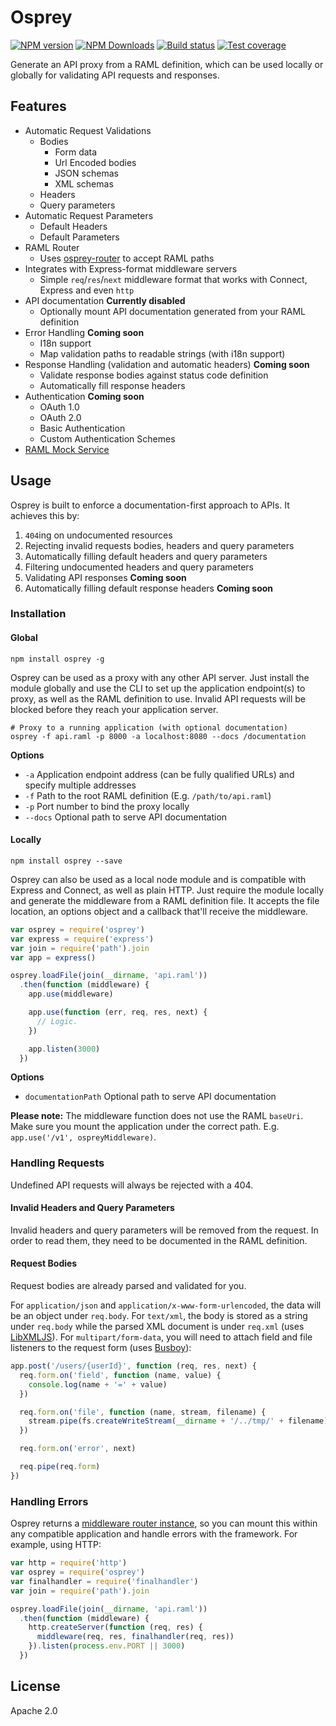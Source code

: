# Osprey

[![NPM version][npm-image]][npm-url]
[![NPM Downloads][downloads-image]][downloads-url]
[![Build status][travis-image]][travis-url]
[![Test coverage][coveralls-image]][coveralls-url]

Generate an API proxy from a RAML definition, which can be used locally or globally for validating API requests and responses.

## Features

* Automatic Request Validations
  * Bodies
    * Form data
    * Url Encoded bodies
    * JSON schemas
    * XML schemas
  * Headers
  * Query parameters
* Automatic Request Parameters
  * Default Headers
  * Default Parameters
* RAML Router
  * Uses [osprey-router](https://github.com/mulesoft-labs/osprey-router) to accept RAML paths
* Integrates with Express-format middleware servers
  * Simple `req`/`res`/`next` middleware format that works with Connect, Express and even `http`
* API documentation **Currently disabled**
  * Optionally mount API documentation generated from your RAML definition
* Error Handling **Coming soon**
  * I18n support
  * Map validation paths to readable strings (with i18n support)
* Response Handling (validation and automatic headers) **Coming soon**
  * Validate response bodies against status code definition
  * Automatically fill response headers
* Authentication **Coming soon**
  * OAuth 1.0
  * OAuth 2.0
  * Basic Authentication
  * Custom Authentication Schemes
* [RAML Mock Service](https://github.com/mulesoft-labs/osprey-mock-service)

## Usage

Osprey is built to enforce a documentation-first approach to APIs. It achieves this by:

1. `404`ing on undocumented resources
2. Rejecting invalid requests bodies, headers and query parameters
3. Automatically filling default headers and query parameters
4. Filtering undocumented headers and query parameters
5. Validating API responses **Coming soon**
6. Automatically filling default response headers **Coming soon**

### Installation

#### Global

```
npm install osprey -g
```

Osprey can be used as a proxy with any other API server. Just install the module globally and use the CLI to set up the application endpoint(s) to proxy, as well as the RAML definition to use. Invalid API requests will be blocked before they reach your application server.

```
# Proxy to a running application (with optional documentation)
osprey -f api.raml -p 8000 -a localhost:8080 --docs /documentation
```

**Options**

* `-a` Application endpoint address (can be fully qualified URLs) and specify multiple addresses
* `-f` Path to the root RAML definition (E.g. `/path/to/api.raml`)
* `-p` Port number to bind the proxy locally
* `--docs` Optional path to serve API documentation

#### Locally

```
npm install osprey --save
```

Osprey can also be used as a local node module and is compatible with Express and Connect, as well as plain HTTP. Just require the module locally and generate the middleware from a RAML definition file. It accepts the file location, an options object and a callback that'll receive the middleware.

```js
var osprey = require('osprey')
var express = require('express')
var join = require('path').join
var app = express()

osprey.loadFile(join(__dirname, 'api.raml'))
  .then(function (middleware) {
    app.use(middleware)

    app.use(function (err, req, res, next) {
      // Logic.
    })

    app.listen(3000)
  })
```

**Options**

* `documentationPath` Optional path to serve API documentation

**Please note:** The middleware function does not use the RAML `baseUri`. Make sure you mount the application under the correct path. E.g. `app.use('/v1', ospreyMiddleware)`.

### Handling Requests

Undefined API requests will always be rejected with a 404.

#### Invalid Headers and Query Parameters

Invalid headers and query parameters will be removed from the request. In order to read them, they need to be documented in the RAML definition.

#### Request Bodies

Request bodies are already parsed and validated for you.

For `application/json` and `application/x-www-form-urlencoded`, the data will be an object under `req.body`. For `text/xml`, the body is stored as a string under `req.body` while the parsed XML document is under `req.xml` (uses [LibXMLJS](https://github.com/polotek/libxmljs)). For `multipart/form-data`, you will need to attach field and file listeners to the request form (uses [Busboy](https://github.com/mscdex/busboy)):

```js
app.post('/users/{userId}', function (req, res, next) {
  req.form.on('field', function (name, value) {
    console.log(name + '=' + value)
  })

  req.form.on('file', function (name, stream, filename) {
    stream.pipe(fs.createWriteStream(__dirname + '/../tmp/' + filename))
  })

  req.form.on('error', next)

  req.pipe(req.form)
})
```

### Handling Errors

Osprey returns a [middleware router instance](https://github.com/pillarjs/router), so you can mount this within any compatible application and handle errors with the framework. For example, using HTTP:

```js
var http = require('http')
var osprey = require('osprey')
var finalhandler = require('finalhandler')
var join = require('path').join

osprey.loadFile(join(__dirname, 'api.raml'))
  .then(function (middleware) {
    http.createServer(function (req, res) {
      middleware(req, res, finalhandler(req, res))
    }).listen(process.env.PORT || 3000)
  })
```

## License

Apache 2.0

[npm-image]: https://img.shields.io/npm/v/osprey.svg?style=flat
[npm-url]: https://npmjs.org/package/osprey
[downloads-image]: https://img.shields.io/npm/dm/osprey.svg?style=flat
[downloads-url]: https://npmjs.org/package/osprey
[travis-image]: https://img.shields.io/travis/mulesoft/osprey.svg?style=flat
[travis-url]: https://travis-ci.org/mulesoft/osprey
[coveralls-image]: https://img.shields.io/coveralls/mulesoft/osprey.svg?style=flat
[coveralls-url]: https://coveralls.io/r/mulesoft/osprey?branch=master
